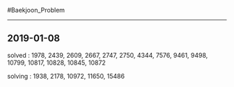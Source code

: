 
#Baekjoon_Problem

---

2019-01-08
--
solved : 1978, 2439, 2609, 2667, 2747, 2750, 4344, 7576, 9461, 9498, 10799, 10817, 10828, 10845, 10872

solving : 1938, 2178, 10972, 11650, 15486
